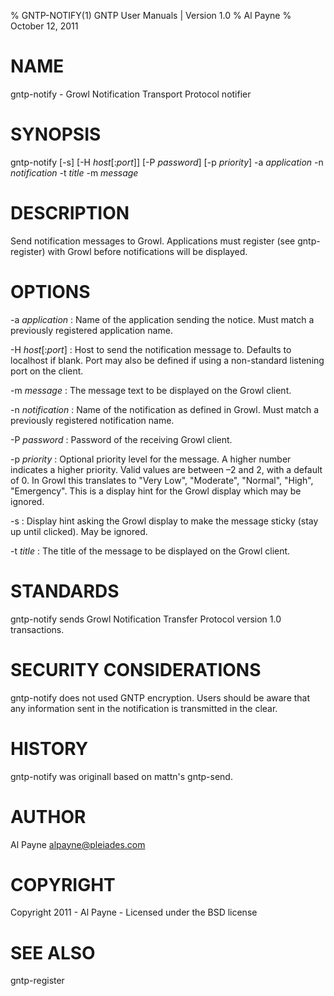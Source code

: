 % GNTP-NOTIFY(1) GNTP User Manuals | Version 1.0
% Al Payne
% October 12, 2011

# NAME

gntp-notify - Growl Notification Transport Protocol notifier

# SYNOPSIS

gntp-notify [-s] [-H _host_[:_port_]] [-P _password_] [-p _priority_] -a _application_ -n _notification_ -t _title_ -m _message_ 

# DESCRIPTION

Send notification messages to Growl.  Applications must register (see gntp-register) with Growl before notifications will be displayed. 


# OPTIONS

-a _application_
:   Name of the application sending the notice.  Must match a previously registered application name.

-H _host_[:_port_]
:	Host to send the notification message to.  Defaults to localhost if blank.  Port may also be defined if using a non-standard listening port on the client.

-m _message_
:   The message text to be displayed on the Growl client.

-n _notification_
:   Name of the notification as defined in Growl. Must match a previously registered notification name.

-P _password_
:   Password of the receiving Growl client.

-p _priority_
:   Optional priority level for the message.  A higher number indicates a higher priority. Valid values are between –2 and 2, with a default of 0.  In Growl this translates to "Very Low", "Moderate", "Normal", "High", "Emergency".   This is a display hint for the Growl display which may be ignored.

-s
:   Display hint asking the Growl display to make the message sticky (stay up until clicked). May be ignored. 

-t _title_
:   The title of the message to be displayed on the Growl client.

# STANDARDS

gntp-notify sends Growl Notification Transfer Protocol version 1.0 transactions.

# SECURITY CONSIDERATIONS

gntp-notify does not used GNTP encryption.  Users should be aware that any information sent in the notification is transmitted in the clear.

# HISTORY

gntp-notify was originall based on mattn's gntp-send.

# AUTHOR

Al Payne  <alpayne@pleiades.com>

# COPYRIGHT

Copyright 2011 - Al Payne - Licensed under the BSD license

# SEE ALSO

gntp-register
